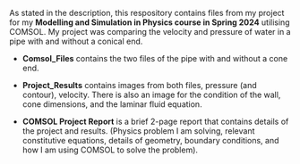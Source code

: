 As stated in the description, this respository contains files from my project for my **Modelling and Simulation in Physics course in Spring 2024** utilising COMSOL. My project was comparing the velocity and pressure of water in a pipe with and without a conical end.

- **Comsol_Files** contains the two files of the pipe with and without a cone end.

- **Project_Results** contains images from both files, pressure (and contour), velocity. There is also an image for the condition of the wall, cone dimensions, and the laminar fluid equation.

- **COMSOL Project Report** is a brief 2-page report that contains details of the project and results. (Physics problem I am solving, relevant constitutive equations, details of geometry, boundary conditions, and how I am using COMSOL to solve the problem).
